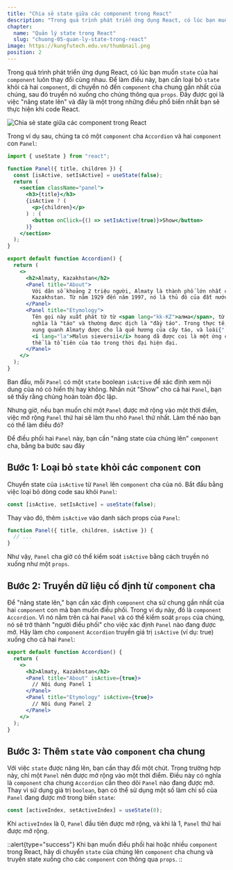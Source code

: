 ```yaml
---
title: "Chia sẻ state giữa các component trong React"
description: "Trong quá trình phát triển ứng dụng React, có lúc bạn muốn state của hai component luôn thay đổi cùng nhau. Để làm điều này, bạn cần loại bỏ state khỏi cả hai component, di chuyển nó đến component cha chung gần nhất của chúng, sau đó truyền nó xuống cho chúng thông qua props"
chapter:
  name: "Quản lý state trong React"
  slug: "chuong-05-quan-ly-state-trong-react"
image: https://kungfutech.edu.vn/thumbnail.png
position: 2
---
```


Trong quá trình phát triển ứng dụng React, có lúc bạn muốn `state` của hai `component` luôn thay đổi cùng nhau. Để làm điều này, bạn cần loại bỏ `state` khỏi cả hai `component`, di chuyển nó đến `component` cha chung gần nhất của chúng, sau đó truyền nó xuống cho chúng thông qua `props`. Đây được gọi là việc "nâng state lên" và đây là một trong những điều phổ biến nhất bạn sẽ thực hiện khi code React.

![Chia sẻ state giữa các component trong React](https://github.com/techmely/hoc-lap-trinh/assets/29374426/76c14fa4-4aa2-4aab-ad1a-8936990b798a)

Trong ví dụ sau, chúng ta có một `component` cha `Accordion` và hai `component` con `Panel`:

```jsx
import { useState } from "react";

function Panel({ title, children }) {
  const [isActive, setIsActive] = useState(false);
  return (
    <section className="panel">
      <h3>{title}</h3>
      {isActive ? (
        <p>{children}</p>
      ) : (
        <button onClick={() => setIsActive(true)}>Show</button>
      )}
    </section>
  );
}

export default function Accordion() {
  return (
    <>
      <h2>Almaty, Kazakhstan</h2>
      <Panel title="About">
        Với dân số khoảng 2 triệu người, Almaty là thành phố lớn nhất của
        Kazakhstan. Từ năm 1929 đến năm 1997, nó là thủ đô của đất nước này.
      </Panel>
      <Panel title="Etymology">
        Tên gọi này xuất phát từ từ <span lang="kk-KZ">алма</span>, từ Kazakh có
        nghĩa là "táo" và thường được dịch là "đầy táo". Trong thực tế, vùng
        xung quanh Almaty được cho là quê hương của cây táo, và loài{" "}
        <i lang="la">Malus sieversii</i> hoang dã được coi là một ứng cử viên có
        thể là tổ tiên của táo trong thời đại hiện đại.
      </Panel>
    </>
  );
}
```

Ban đầu, mỗi `Panel` có một `state` boolean `isActive` để xác định xem nội dung của nó có hiển thị hay không. Nhấn nút "Show" cho cả hai `Panel`, bạn sẽ thấy rằng chúng hoàn toàn độc lập.

Nhưng giờ, nếu bạn muốn chỉ một `Panel` được mở rộng vào một thời điểm, việc mở rộng `Panel` thứ hai sẽ làm thu nhỏ `Panel` thứ nhất. Làm thế nào bạn có thể làm điều đó?

Để điều phối hai `Panel` này, bạn cần "nâng state của chúng lên" `component` cha, bằng ba bước sau đây

## Bước 1: Loại bỏ `state` khỏi các `component` con

Chuyển state của `isActive` từ `Panel` lên `component` cha của nó. Bắt đầu bằng việc loại bỏ dòng code sau khỏi `Panel`:

```jsx
const [isActive, setIsActive] = useState(false);
```

Thay vào đó, thêm `isActive` vào danh sách props của `Panel`:

```jsx
function Panel({ title, children, isActive }) {
  // ...
}
```

Như vậy, `Panel` cha giờ có thể kiểm soát `isActive` bằng cách truyền nó xuống như một `props`.

## Bước 2: Truyền dữ liệu cố định từ `component` cha

Để "nâng state lên," bạn cần xác định `component` cha sử chung gần nhất của hai `component` con mà bạn muốn điều phối. Trong ví dụ này, đó là `component` `Accordion`. Vì nó nằm trên cả hai `Panel` và có thể kiểm soát `props` của chúng, nó sẽ trở thành "người điều phối" cho việc xác định `Panel` nào đang được mở. Hãy làm cho `component` `Accordion` truyền giá trị `isActive` (ví dụ: true) xuống cho cả hai `Panel`:

```jsx
export default function Accordion() {
  return (
    <>
      <h2>Almaty, Kazakhstan</h2>
      <Panel title="About" isActive={true}>
        // Nội dung Panel 1
      </Panel>
      <Panel title="Etymology" isActive={true}>
        // Nội dung Panel 2
      </Panel>
    </>
  );
}
```

## Bước 3: Thêm `state` vào `component` cha chung

Với việc `state` được nâng lên, bạn cần thay đổi một chút. Trong trường hợp này, chỉ một `Panel` nên được mở rộng vào một thời điểm. Điều này có nghĩa là `component` cha chung `Accordion` cần theo dõi `Panel` nào đang được mở. Thay vì sử dụng giá trị `boolean`, bạn có thể sử dụng một số làm chỉ số của `Panel` đang được mở trong biến `state`:

```jsx
const [activeIndex, setActiveIndex] = useState(0);
```

Khi `activeIndex` là 0, `Panel` đầu tiên được mở rộng, và khi là 1, `Panel` thứ hai được mở rộng.

::alert{type="success"}
Khi bạn muốn điều phối hai hoặc nhiều `component` trong React, hãy di chuyển `state` của chúng lên `component` cha chung và truyền state xuống cho các `component` con thông qua `props`.
::
